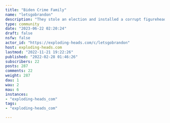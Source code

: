 ```yaml
---
title: "Biden Crime Family" 
name: "letsgobrandon"
description: "They stole an election and installed a corrupt figurehead suffering from dementia.Who is really running the government?"
type: community
date: "2023-06-22 02:20:24"
draft: false
nsfw: false
actor_id: "https://exploding-heads.com/c/letsgobrandon"
host: exploding-heads.com
lastmod: "2022-11-21 19:22:26"
published: "2022-02-28 01:46:26"
subscribers: 22
posts: 287
comments: 22
weight: 287
dau: 1
wau: 2
mau: 6
instances:
- "exploding-heads_com"
tags: 
- "exploding-heads_com"

---
```

